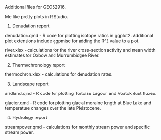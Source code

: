 Additional files for GEOS2916.

Me like pretty plots in R Studio.

1. Denudation report

denudation.qmd - R code for plotting isotope ratios in ggplot2. Additional plot extensions include ggpmisc for adding the R^2 value to a plot.

river.xlsx - calculations for the river cross-section activity and mean width estimates for Oxbow and Murrumbidgee River.

2. Thermochronology report

thermochron.xlsx - calculations for denudation rates.

3. Landscape report

aridland.qmd - R code for plotting Tortoise Lagoon and Vostok dust fluxes.

glacier.qmd - R code for plotting glacial moraine length at Blue Lake and temperature changes over the late Pleistocene.

4. Hydrology report

streampower.qmd - calculations for monthly stream power and specific stream power.